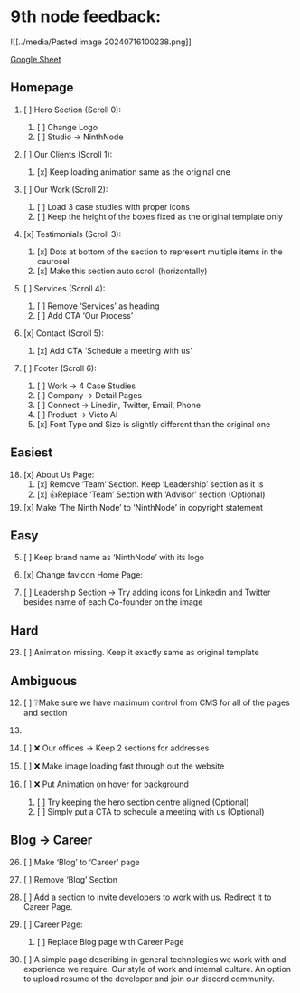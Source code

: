 # 9th node feedback:

![[../media/Pasted image 20240716100238.png]]


[Google Sheet](https://docs.google.com/spreadsheets/d/1u7KkdTS0zt77KpKUN0DBUPkaXe_kpdgmqLoJHCg7m0g/edit?gid=843210852#gid=843210852)

## Homepage
1. [ ] Hero Section (Scroll 0):
	1. [ ] Change Logo
	2. [ ] Studio -> NinthNode

2. [ ] Our Clients (Scroll 1):
	1. [x] Keep loading animation same as the original one
3. [ ] Our Work (Scroll 2):
	1. [ ] Load 3 case studies with proper icons
	2. [ ] Keep the height of the boxes fixed as the original template only

4. [x] Testimonials (Scroll 3):
	1. [x] Dots at bottom of the section to represent multiple items in the caurosel
	2. [x] Make this section auto scroll (horizontally)
5. [ ]  Services (Scroll 4):
	1. [ ] Remove ‘Services’ as heading
	2. [ ] Add CTA ‘Our Process’
6. [x] Contact (Scroll 5):
	1. [x] Add CTA ‘Schedule a meeting with us’
7. [ ] Footer (Scroll 6):
	1. [ ] Work -> 4 Case Studies
	2. [ ] Company -> Detail Pages
	3. [ ] Connect -> Linedin, Twitter, Email, Phone
	4. [ ] Product -> Victo AI
	5. [x] Font Type and Size is slightly different than the original one


## Easiest
18. [x] About Us Page:
	1. [x] Remove ‘Team’ Section. Keep ‘Leadership’ section as it is
	2. [x] 👍Replace ‘Team’ Section with ‘Advisor’ section (Optional)
19. [x] Make ‘The Ninth Node’ to ‘NinthNode’ in copyright statement

## Easy
5. [ ] Keep brand name as ‘NinthNode’ with its logo
6. [x] Change favicon Home Page:

32. [ ] Leadership Section -> Try adding icons for Linkedin and Twitter besides name of each Co-founder on the image
## Hard

23. [ ] Animation missing. Keep it exactly same as original template



## Ambiguous
12. [ ] ❔Make sure we have maximum control from CMS for all of the pages and section
19.
20. [ ] ❌ Our offices -> Keep 2 sections for addresses

24. [ ] ❌ Make image loading fast through out the website


23. [ ] ❌ Put Animation on hover for background
	1. [ ] Try keeping the hero section centre aligned (Optional)
	2. [ ] Simply put a CTA to schedule a meeting with us (Optional)


## Blog -> Career

26. [ ] Make ‘Blog’ to ‘Career’ page
31. [ ] Remove ‘Blog’ Section

33. [ ] Add a section to invite developers to work with us. Redirect it to Career Page.
34. [ ] Career Page:
	1. [ ] Replace Blog page with Career Page
35. [ ] A simple page describing in general technologies we work with and experience we require. Our style of work and internal culture. An option to upload resume of the developer and join our discord community.